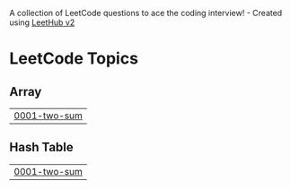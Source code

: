 A collection of LeetCode questions to ace the coding interview! - Created using [LeetHub v2](https://github.com/arunbhardwaj/LeetHub-2.0)
<!---LeetCode Topics Start-->
# LeetCode Topics
## Array
|  |
| ------- |
| [0001-two-sum](https://github.com/Vinay-Yadav01/LeetCode-and-GFG-Solution/tree/master/0001-two-sum) |
## Hash Table
|  |
| ------- |
| [0001-two-sum](https://github.com/Vinay-Yadav01/LeetCode-and-GFG-Solution/tree/master/0001-two-sum) |
<!---LeetCode Topics End-->